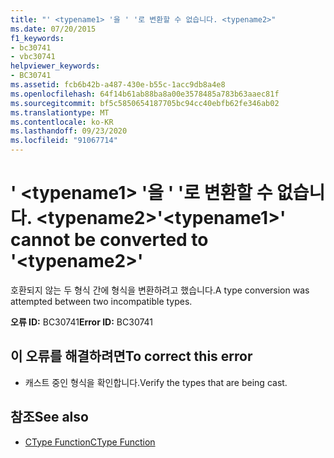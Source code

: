 ```yaml
---
title: "' <typename1> '을 ' '로 변환할 수 없습니다. <typename2>"
ms.date: 07/20/2015
f1_keywords:
- bc30741
- vbc30741
helpviewer_keywords:
- BC30741
ms.assetid: fcb6b42b-a487-430e-b55c-1acc9db8a4e8
ms.openlocfilehash: 64f14b61ab88ba8a00e3578485a783b63aaec81f
ms.sourcegitcommit: bf5c5850654187705bc94cc40ebfb62fe346ab02
ms.translationtype: MT
ms.contentlocale: ko-KR
ms.lasthandoff: 09/23/2020
ms.locfileid: "91067714"
---
```

# <a name="typename1-cannot-be-converted-to-typename2"></a><span data-ttu-id="931ae-102">' \<typename1> '을 ' '로 변환할 수 없습니다. \<typename2></span><span class="sxs-lookup"><span data-stu-id="931ae-102">'\<typename1>' cannot be converted to '\<typename2>'</span></span>

<span data-ttu-id="931ae-103">호환되지 않는 두 형식 간에 형식을 변환하려고 했습니다.</span><span class="sxs-lookup"><span data-stu-id="931ae-103">A type conversion was attempted between two incompatible types.</span></span>  
  
 <span data-ttu-id="931ae-104">**오류 ID:** BC30741</span><span class="sxs-lookup"><span data-stu-id="931ae-104">**Error ID:** BC30741</span></span>  
  
## <a name="to-correct-this-error"></a><span data-ttu-id="931ae-105">이 오류를 해결하려면</span><span class="sxs-lookup"><span data-stu-id="931ae-105">To correct this error</span></span>  
  
- <span data-ttu-id="931ae-106">캐스트 중인 형식을 확인합니다.</span><span class="sxs-lookup"><span data-stu-id="931ae-106">Verify the types that are being cast.</span></span>  
  
## <a name="see-also"></a><span data-ttu-id="931ae-107">참조</span><span class="sxs-lookup"><span data-stu-id="931ae-107">See also</span></span>

- [<span data-ttu-id="931ae-108">CType Function</span><span class="sxs-lookup"><span data-stu-id="931ae-108">CType Function</span></span>](../language-reference/functions/ctype-function.md)
